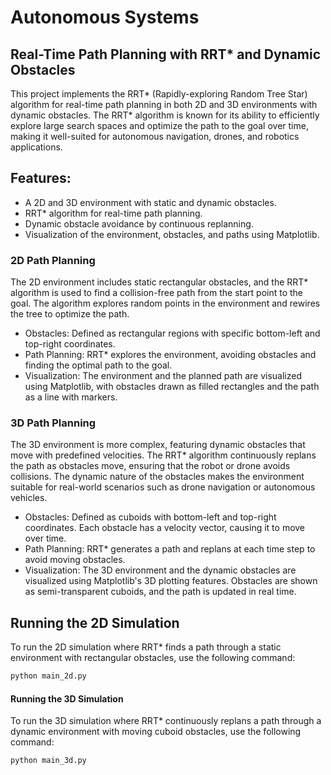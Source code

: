 # Autonomous Systems

## Real-Time Path Planning with RRT* and Dynamic Obstacles
This project implements the RRT* (Rapidly-exploring Random Tree Star) algorithm for real-time path planning in both 2D and 3D environments with dynamic obstacles. The RRT* algorithm is known for its ability to efficiently explore large search spaces and optimize the path to the goal over time, making it well-suited for autonomous navigation, drones, and robotics applications.

## Features:
- A 2D and 3D environment with static and dynamic obstacles.
- RRT* algorithm for real-time path planning.
- Dynamic obstacle avoidance by continuous replanning.
- Visualization of the environment, obstacles, and paths using Matplotlib.

### 2D Path Planning

The 2D environment includes static rectangular obstacles, and the RRT* algorithm is used to find a collision-free path from the start point to the goal. The algorithm explores random points in the environment and rewires the tree to optimize the path.

- Obstacles: Defined as rectangular regions with specific bottom-left and top-right coordinates.
- Path Planning: RRT* explores the environment, avoiding obstacles and finding the optimal path to the goal.
- Visualization: The environment and the planned path are visualized using Matplotlib, with obstacles drawn as filled rectangles and the path as a line with markers.

### 3D Path Planning

The 3D environment is more complex, featuring dynamic obstacles that move with predefined velocities. The RRT* algorithm continuously replans the path as obstacles move, ensuring that the robot or drone avoids collisions. The dynamic nature of the obstacles makes the environment suitable for real-world scenarios such as drone navigation or autonomous vehicles.

- Obstacles: Defined as cuboids with bottom-left and top-right coordinates. Each obstacle has a velocity vector, causing it to move over time.
- Path Planning: RRT* generates a path and replans at each time step to avoid moving obstacles.
- Visualization: The 3D environment and the dynamic obstacles are visualized using Matplotlib's 3D plotting features. Obstacles are shown as semi-transparent cuboids, and the path is updated in real time.

## Running the 2D Simulation
To run the 2D simulation where RRT* finds a path through a static environment with rectangular obstacles, use the following command:
```bash
python main_2d.py
```

#### Running the 3D Simulation
To run the 3D simulation where RRT* continuously replans a path through a dynamic environment with moving cuboid obstacles, use the following command:
```bash
python main_3d.py
